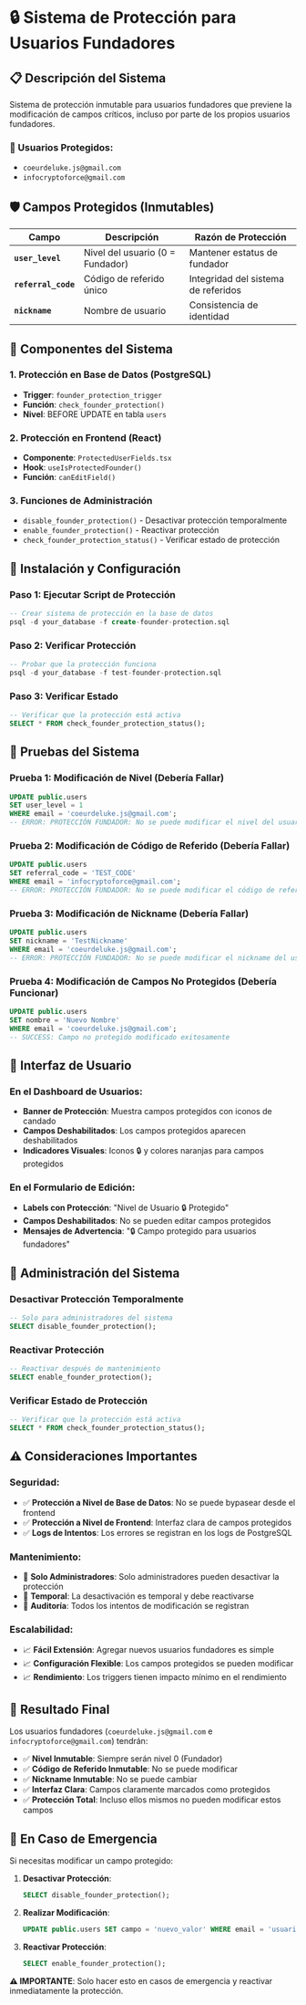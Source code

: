 # 🔒 Sistema de Protección para Usuarios Fundadores

## 📋 **Descripción del Sistema**

Sistema de protección inmutable para usuarios fundadores que previene la modificación de campos críticos, incluso por parte de los propios usuarios fundadores.

### **👥 Usuarios Protegidos:**
- `coeurdeluke.js@gmail.com`
- `infocryptoforce@gmail.com`

## 🛡️ **Campos Protegidos (Inmutables)**

| Campo | Descripción | Razón de Protección |
|-------|-------------|-------------------|
| **`user_level`** | Nivel del usuario (0 = Fundador) | Mantener estatus de fundador |
| **`referral_code`** | Código de referido único | Integridad del sistema de referidos |
| **`nickname`** | Nombre de usuario | Consistencia de identidad |

## 🔧 **Componentes del Sistema**

### **1. Protección en Base de Datos (PostgreSQL)**
- **Trigger**: `founder_protection_trigger`
- **Función**: `check_founder_protection()`
- **Nivel**: BEFORE UPDATE en tabla `users`

### **2. Protección en Frontend (React)**
- **Componente**: `ProtectedUserFields.tsx`
- **Hook**: `useIsProtectedFounder()`
- **Función**: `canEditField()`

### **3. Funciones de Administración**
- `disable_founder_protection()` - Desactivar protección temporalmente
- `enable_founder_protection()` - Reactivar protección
- `check_founder_protection_status()` - Verificar estado de protección

## 🚀 **Instalación y Configuración**

### **Paso 1: Ejecutar Script de Protección**
```sql
-- Crear sistema de protección en la base de datos
psql -d your_database -f create-founder-protection.sql
```

### **Paso 2: Verificar Protección**
```sql
-- Probar que la protección funciona
psql -d your_database -f test-founder-protection.sql
```

### **Paso 3: Verificar Estado**
```sql
-- Verificar que la protección está activa
SELECT * FROM check_founder_protection_status();
```

## 🧪 **Pruebas del Sistema**

### **Prueba 1: Modificación de Nivel (Debería Fallar)**
```sql
UPDATE public.users 
SET user_level = 1 
WHERE email = 'coeurdeluke.js@gmail.com';
-- ERROR: PROTECCIÓN FUNDADOR: No se puede modificar el nivel del usuario fundador
```

### **Prueba 2: Modificación de Código de Referido (Debería Fallar)**
```sql
UPDATE public.users 
SET referral_code = 'TEST_CODE' 
WHERE email = 'infocryptoforce@gmail.com';
-- ERROR: PROTECCIÓN FUNDADOR: No se puede modificar el código de referido del usuario fundador
```

### **Prueba 3: Modificación de Nickname (Debería Fallar)**
```sql
UPDATE public.users 
SET nickname = 'TestNickname' 
WHERE email = 'coeurdeluke.js@gmail.com';
-- ERROR: PROTECCIÓN FUNDADOR: No se puede modificar el nickname del usuario fundador
```

### **Prueba 4: Modificación de Campos No Protegidos (Debería Funcionar)**
```sql
UPDATE public.users 
SET nombre = 'Nuevo Nombre' 
WHERE email = 'coeurdeluke.js@gmail.com';
-- SUCCESS: Campo no protegido modificado exitosamente
```

## 🎨 **Interfaz de Usuario**

### **En el Dashboard de Usuarios:**
- **Banner de Protección**: Muestra campos protegidos con iconos de candado
- **Campos Deshabilitados**: Los campos protegidos aparecen deshabilitados
- **Indicadores Visuales**: Iconos 🔒 y colores naranjas para campos protegidos

### **En el Formulario de Edición:**
- **Labels con Protección**: "Nivel de Usuario 🔒 Protegido"
- **Campos Deshabilitados**: No se pueden editar campos protegidos
- **Mensajes de Advertencia**: "🔒 Campo protegido para usuarios fundadores"

## 🔧 **Administración del Sistema**

### **Desactivar Protección Temporalmente**
```sql
-- Solo para administradores del sistema
SELECT disable_founder_protection();
```

### **Reactivar Protección**
```sql
-- Reactivar después de mantenimiento
SELECT enable_founder_protection();
```

### **Verificar Estado de Protección**
```sql
-- Verificar que la protección está activa
SELECT * FROM check_founder_protection_status();
```

## ⚠️ **Consideraciones Importantes**

### **Seguridad:**
- ✅ **Protección a Nivel de Base de Datos**: No se puede bypasear desde el frontend
- ✅ **Protección a Nivel de Frontend**: Interfaz clara de campos protegidos
- ✅ **Logs de Intentos**: Los errores se registran en los logs de PostgreSQL

### **Mantenimiento:**
- 🔧 **Solo Administradores**: Solo administradores pueden desactivar la protección
- 🔧 **Temporal**: La desactivación es temporal y debe reactivarse
- 🔧 **Auditoría**: Todos los intentos de modificación se registran

### **Escalabilidad:**
- 📈 **Fácil Extensión**: Agregar nuevos usuarios fundadores es simple
- 📈 **Configuración Flexible**: Los campos protegidos se pueden modificar
- 📈 **Rendimiento**: Los triggers tienen impacto mínimo en el rendimiento

## 🎯 **Resultado Final**

Los usuarios fundadores (`coeurdeluke.js@gmail.com` e `infocryptoforce@gmail.com`) tendrán:

- ✅ **Nivel Inmutable**: Siempre serán nivel 0 (Fundador)
- ✅ **Código de Referido Inmutable**: No se puede modificar
- ✅ **Nickname Inmutable**: No se puede cambiar
- ✅ **Interfaz Clara**: Campos claramente marcados como protegidos
- ✅ **Protección Total**: Incluso ellos mismos no pueden modificar estos campos

## 🚨 **En Caso de Emergencia**

Si necesitas modificar un campo protegido:

1. **Desactivar Protección**:
   ```sql
   SELECT disable_founder_protection();
   ```

2. **Realizar Modificación**:
   ```sql
   UPDATE public.users SET campo = 'nuevo_valor' WHERE email = 'usuario@email.com';
   ```

3. **Reactivar Protección**:
   ```sql
   SELECT enable_founder_protection();
   ```

**⚠️ IMPORTANTE**: Solo hacer esto en casos de emergencia y reactivar inmediatamente la protección.
